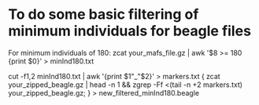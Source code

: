 # To do some basic filtering of minimum individuals for beagle files

For minimum individuals of 180:
zcat your_mafs_file.gz | awk '$8 >= 180 {print $0}' > minInd180.txt

cut -f1,2 minInd180.txt | awk '{print $1"_"$2}' > markers.txt
{ zcat your_zipped_beagle.gz | head -n 1 && zgrep -Ff <(tail -n +2 markers.txt) your_zipped_beagle.gz; } > new_filtered_minInd180.beagle 
